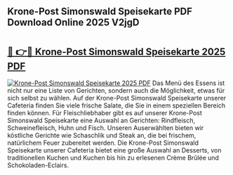 ## Krone-Post Simonswald Speisekarte PDF Download Online 2025 V2jgD

# <h2><a href="http://gcdt69y.nevu.top/?p=Krone-Post+Simonswald+Speisekarte">🔗 👉🔴 Krone-Post Simonswald Speisekarte 2025 PDF</a></h2>

[![Krone-Post Simonswald Speisekarte 2025 PDF](https://i.imgur.com/dBaPXMq.png)](http://gcdt69y.nevu.top/?p=Krone-Post+Simonswald+Speisekarte)
Das Menü des Essens ist nicht nur eine Liste von Gerichten, sondern auch die Möglichkeit, etwas für sich selbst zu wählen. Auf der Krone-Post Simonswald Speisekarte unserer Cafeteria finden Sie viele frische Salate, die Sie in einem speziellen Bereich finden können. Für Fleischliebhaber gibt es auf unserer Krone-Post Simonswald Speisekarte eine Auswahl an Gerichten: Rindfleisch, Schweinefleisch, Huhn und Fisch. Unseren Auserwählten bieten wir köstliche Gerichte wie Schaschlik und Steak an, die bei frischem, natürlichem Feuer zubereitet werden. Die Krone-Post Simonswald Speisekarte unserer Cafeteria bietet eine große Auswahl an Desserts, von traditionellen Kuchen und Kuchen bis hin zu erlesenen Crème Brûlée und Schokoladen-Eclairs.
